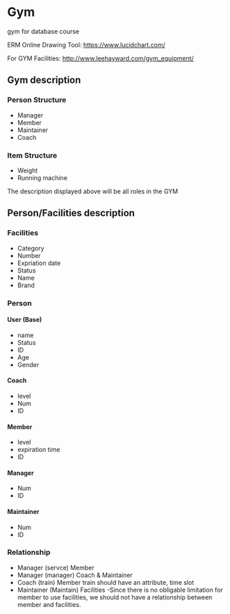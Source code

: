 # Gym
gym for database course

ERM Online Drawing Tool: https://www.lucidchart.com/

For GYM Facilities: http://www.leehayward.com/gym_equipment/

## Gym description

### Person Structure
- Manager
- Member
- Maintainer
- Coach

### Item Structure
- Weight
- Running machine

The description displayed above will be all roles in the GYM

## Person/Facilities description
### Facilities
- Category
- Number
- Expriation date
- Status
- Name
- Brand

### Person

#### User (Base)
- name
- Status
- ID
- Age
- Gender

#### Coach
- level
- Num
- ID

#### Member
- level
- expiration time
- ID

#### Manager
- Num
- ID

#### Maintainer
- Num
- ID

### Relationship
- Manager (servce) Member
- Manager  (manager) Coach & Maintainer
- Coach (train) Member  train should have an attribute, time slot
- Maintainer (Maintain) Facilities
-Since there is no obligable limitation for member to use facilities, we should not have a relationship between member and facilities.
